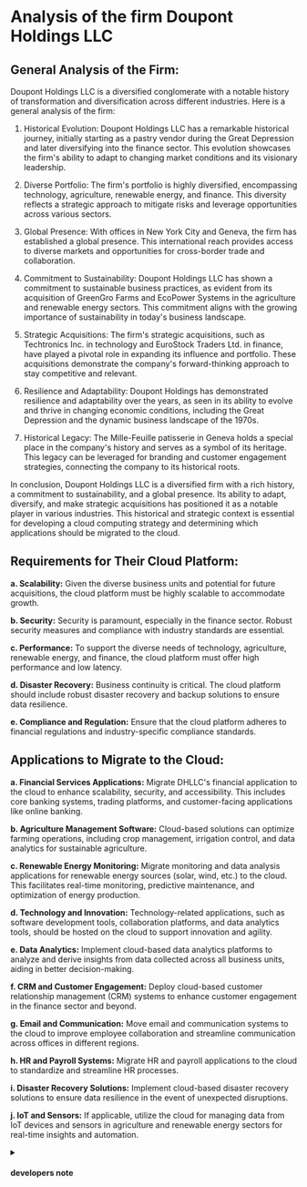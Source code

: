 # Analysis of the firm Doupont Holdings LLC

## **General Analysis of the Firm:**

Doupont Holdings LLC is a diversified conglomerate with a notable history of transformation and diversification across different industries. Here is a general analysis of the firm:

1. Historical Evolution:
Doupont Holdings LLC has a remarkable historical journey, initially starting as a pastry vendor during the Great Depression and later diversifying into the finance sector. This evolution showcases the firm's ability to adapt to changing market conditions and its visionary leadership.

2. Diverse Portfolio:
The firm's portfolio is highly diversified, encompassing technology, agriculture, renewable energy, and finance. This diversity reflects a strategic approach to mitigate risks and leverage opportunities across various sectors.

3. Global Presence:
With offices in New York City and Geneva, the firm has established a global presence. This international reach provides access to diverse markets and opportunities for cross-border trade and collaboration.

4. Commitment to Sustainability:
Doupont Holdings LLC has shown a commitment to sustainable business practices, as evident from its acquisition of GreenGro Farms and EcoPower Systems in the agriculture and renewable energy sectors. This commitment aligns with the growing importance of sustainability in today's business landscape.

5. Strategic Acquisitions:
The firm's strategic acquisitions, such as Techtronics Inc. in technology and EuroStock Traders Ltd. in finance, have played a pivotal role in expanding its influence and portfolio. These acquisitions demonstrate the company's forward-thinking approach to stay competitive and relevant.

6. Resilience and Adaptability:
Doupont Holdings has demonstrated resilience and adaptability over the years, as seen in its ability to evolve and thrive in changing economic conditions, including the Great Depression and the dynamic business landscape of the 1970s.

7. Historical Legacy:
The Mille-Feuille patisserie in Geneva holds a special place in the company's history and serves as a symbol of its heritage. This legacy can be leveraged for branding and customer engagement strategies, connecting the company to its historical roots.

In conclusion, Doupont Holdings LLC is a diversified firm with a rich history, a commitment to sustainability, and a global presence. Its ability to adapt, diversify, and make strategic acquisitions has positioned it as a notable player in various industries. This historical and strategic context is essential for developing a cloud computing strategy and determining which applications should be migrated to the cloud.

## **Requirements for Their Cloud Platform:**

**a. Scalability:** Given the diverse business units and potential for future acquisitions, the cloud platform must be highly scalable to accommodate growth.

**b. Security:** Security is paramount, especially in the finance sector. Robust security measures and compliance with industry standards are essential.

**c. Performance:** To support the diverse needs of technology, agriculture, renewable energy, and finance, the cloud platform must offer high performance and low latency.

**d. Disaster Recovery:** Business continuity is critical. The cloud platform should include robust disaster recovery and backup solutions to ensure data resilience.

**e. Compliance and Regulation:** Ensure that the cloud platform adheres to financial regulations and industry-specific compliance standards.


## **Applications to Migrate to the Cloud:**

**a. Financial Services Applications:** Migrate DHLLC's financial application to the cloud to enhance scalability, security, and accessibility. This includes core banking systems, trading platforms, and customer-facing applications like online banking.

**b. Agriculture Management Software:** Cloud-based solutions can optimize farming operations, including crop management, irrigation control, and data analytics for sustainable agriculture.

**c. Renewable Energy Monitoring:** Migrate monitoring and data analysis applications for renewable energy sources (solar, wind, etc.) to the cloud. This facilitates real-time monitoring, predictive maintenance, and optimization of energy production.

**d. Technology and Innovation:** Technology-related applications, such as software development tools, collaboration platforms, and data analytics tools, should be hosted on the cloud to support innovation and agility.

**e. Data Analytics:** Implement cloud-based data analytics platforms to analyze and derive insights from data collected across all business units, aiding in better decision-making.

**f. CRM and Customer Engagement:** Deploy cloud-based customer relationship management (CRM) systems to enhance customer engagement in the finance sector and beyond.

**g. Email and Communication:** Move email and communication systems to the cloud to improve employee collaboration and streamline communication across offices in different regions.

**h. HR and Payroll Systems:** Migrate HR and payroll applications to the cloud to standardize and streamline HR processes.

**i. Disaster Recovery Solutions:** Implement cloud-based disaster recovery solutions to ensure data resilience in the event of unexpected disruptions.

**j. IoT and Sensors:** If applicable, utilize the cloud for managing data from IoT devices and sensors in agriculture and renewable energy sectors for real-time insights and automation.

<details> 
    <summary> <h4>developers note</h4></summary>

For the sake of demonstrating my knowledge and my understanding of the subject I listed every application which could get migrated to the cloud however I won't do that since I simply don't have the knowledge to create these.

Since this is why I'll only make a bare bones web app that should resemble the **Financial Services Applications**.
</details>